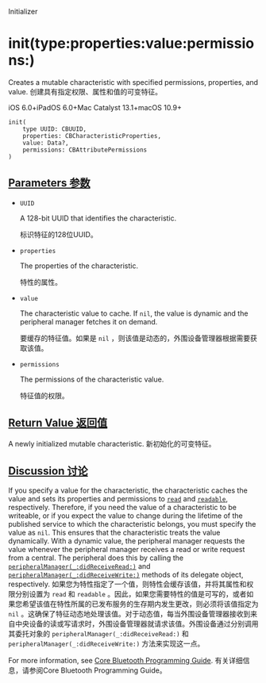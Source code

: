 Initializer

# init(type:properties:value:permissions:) 

Creates a mutable characteristic with specified permissions, properties, and value.
创建具有指定权限、属性和值的可变特征。

iOS 6.0+iPadOS 6.0+Mac Catalyst 13.1+macOS 10.9+

```
init(
    type UUID: CBUUID,
    properties: CBCharacteristicProperties,
    value: Data?,
    permissions: CBAttributePermissions
)
```



## [Parameters  参数](https://developer.apple.com/documentation/corebluetooth/cbmutablecharacteristic/init(type:properties:value:permissions:)#parameters)

- `UUID`

  A 128-bit UUID that identifies the characteristic. 

  标识特征的128位UUID。

- `properties`

  The properties of the characteristic. 

  特性的属性。

- `value`

  The characteristic value to cache. If `nil`, the value is dynamic and the peripheral manager fetches it on demand. 

  要缓存的特征值。如果是 `nil` ，则该值是动态的，外围设备管理器根据需要获取该值。

- `permissions`

  The permissions of the characteristic value. 

  特征值的权限。



## [Return Value 返回值](https://developer.apple.com/documentation/corebluetooth/cbmutablecharacteristic/init(type:properties:value:permissions:)#return-value)

A newly initialized mutable characteristic.
新初始化的可变特征。



## [Discussion 讨论](https://developer.apple.com/documentation/corebluetooth/cbmutablecharacteristic/init(type:properties:value:permissions:)#Discussion)

If you specify a value for the characteristic, the characteristic caches the value and sets its properties and permissions to [`read`](https://developer.apple.com/documentation/corebluetooth/cbcharacteristicproperties/read) and [`readable`](https://developer.apple.com/documentation/corebluetooth/cbattributepermissions/readable), respectively. Therefore, if you need the value of a characteristic to be writeable, or if you expect the value to change during the lifetime of the published service to which the characteristic belongs, you must specify the value as `nil`. This ensures that the characteristic treats the value dynamically. With a dynamic value, the peripheral manager requests the value whenever the peripheral manager receives a read or write request from a central. The peripheral does this by calling the [`peripheralManager(_:didReceiveRead:)`](https://developer.apple.com/documentation/corebluetooth/cbperipheralmanagerdelegate/peripheralmanager(_:didreceiveread:)) and [`peripheralManager(_:didReceiveWrite:)`](https://developer.apple.com/documentation/corebluetooth/cbperipheralmanagerdelegate/peripheralmanager(_:didreceivewrite:)) methods of its delegate object, respectively.
如果您为特性指定了一个值，则特性会缓存该值，并将其属性和权限分别设置为 `read` 和 `readable` 。因此，如果您需要特性的值是可写的，或者如果您希望该值在特性所属的已发布服务的生存期内发生更改，则必须将该值指定为 `nil` 。这确保了特征动态地处理该值。对于动态值，每当外围设备管理器接收到来自中央设备的读或写请求时，外围设备管理器就请求该值。外围设备通过分别调用其委托对象的 `peripheralManager(_:didReceiveRead:)` 和 `peripheralManager(_:didReceiveWrite:)` 方法来实现这一点。

For more information, see [Core Bluetooth Programming Guide](https://developer.apple.com/library/archive/documentation/NetworkingInternetWeb/Conceptual/CoreBluetooth_concepts/AboutCoreBluetooth/Introduction.html#//apple_ref/doc/uid/TP40013257).
有关详细信息，请参阅Core Bluetooth Programming Guide。
